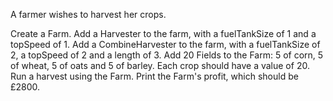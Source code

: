 A farmer wishes to harvest her crops.

Create a Farm.
Add a Harvester to the farm, with a fuelTankSize of 1 and a topSpeed of 1.
Add a CombineHarvester to the farm, with a fuelTankSize of 2, a topSpeed of 2 and a length of 3.
Add 20 Fields to the Farm: 5 of corn, 5 of wheat, 5 of oats and 5 of barley. Each crop should have a value of 20.
Run a harvest using the Farm.
Print the Farm's profit, which should be £2800.